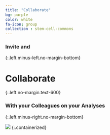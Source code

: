 ```yaml
---
title: "Collaborate"
bg: purple
color: white
fa-icon: group
collection : stem-cell-commons
---
```


### Invite and
{:.left.minus-left.no-margin-bottom}

# Collaborate
{:.left.no-margin.text-600}

### With your Colleagues on your Analyses
{:.left.minus-right.no-margin-bottom}

<img src="{{ 'img/screen-collaborate.jpg' | relative_url }}" />
{:.containerized}
